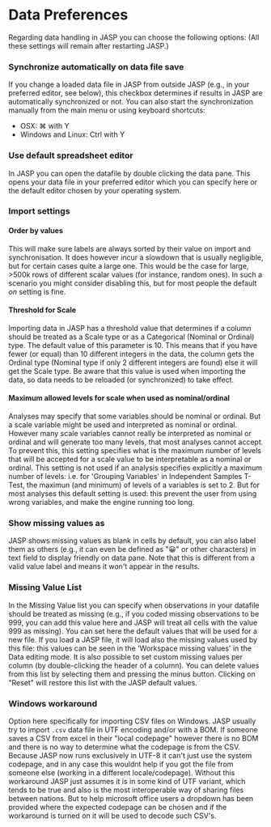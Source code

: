 
Data Preferences
=========

Regarding data handling in JASP you can choose the following options:
(All these settings will remain after restarting JASP.)

### Synchronize automatically on data file save

If you change a loaded data file in JASP from outside JASP
(e.g., in your preferred editor, see below), this checkbox determines
if results in JASP are automatically synchronized or not.
You can also start the synchronization manually from the main menu
or using keyboard shortcuts:

- OSX: &#8984; with Y
- Windows and Linux: Ctrl with Y

### Use default spreadsheet editor

In JASP you can open the datafile by double clicking the data pane.
This opens your data file in your preferred editor which you can specify here
or the default editor chosen by your operating system.

### Import settings

#### Order by values

This will make sure labels are always sorted by their value on import and synchronisation.
It does however incur a slowdown that is usually negligible, but for certain cases quite a large one.
This would be the case for large, >500k rows of different scalar values (for instance, random ones).
In such a scenario you might consider disabling this, but for most people the default *on* setting is fine.

#### Threshold for Scale

Importing data in JASP has a threshold value that determines if a column should be treated
as a Scale type or as a Categorical (Nominal or Ordinal) type. The default value of this parameter is 10.
This means that if you have fewer (or equal) than 10 different integers in the data, the column
gets the Ordinal type (Nominal type if only 2 different integers are found) else it will get the Scale type. Be aware that this value is used when
importing the data, so data needs to be reloaded (or synchronized) to take effect.

#### Maximum allowed levels for scale when used as nominal/ordinal

Analyses may specify that some variables should be nominal or ordinal. But a scale variable might be used and interpreted as nominal or ordinal. However many scale variables cannot really be interpreted as nominal or ordinal and will generate too many levels, that most analyses cannot accept.
To prevent this, this setting specifies what is the maximum number of levels that will be accepted for a scale value to be interpretable as a nominal or ordinal.
This setting is not used if an analysis specifies explicitly a maximum number of levels: i.e. for 'Grouping Variables' in Independent Samples T-Test, the maximun (and minimum) of levels of a variables is set to 2.
But for most analyses this default setting is used: this prevent the user from using wrong variables, and make the engine running too long.

### Show missing values as

JASP shows missing values as blank in cells by default, you can also label them as others (e.g., it can even be defined as "😀" or other characters) in text field to display friendly on data pane. Note that this is different from a valid value label and means it won't appear in the results.

### Missing Value List

In the Missing Value list you can specify when observations in your datafile should be treated as missing (e.g., if you coded missing observations to be 999, you can add this value here and JASP will treat all cells with the value 999 as missing).
You can set here the default values that will be used for a new file. If you load a JASP file, it will load also the missing values used by this file: this values can be seen in the 'Workspace missing values' in the Data editing mode.
It is also possible to set custom missing values per column (by double-clicking the header of a column).
You can delete values from this list by selecting them and pressing the minus button.
Clicking on "Reset" will restore this list with the JASP default values.

### Windows workaround

Option here specifically for importing CSV files on Windows. JASP usually try to import `.csv` data file in UTF encoding and/or with a BOM.
If someone saves a CSV from excel in their "local codepage" however there is no BOM and there is no way to determine what the codepage is from the CSV.
Because JASP now runs exclusively in UTF-8 it can't just use the system codepage, and in any case this wouldnt help if you got the file from someone else (working in a different locale/codepage).
Without this workaround JASP just assumes it is in some kind of UTF variant, which tends to be true and also is the most interoperable way of sharing files between nations.
But to help microsoft office users a dropdown has been provided where the expected codepage can be chosen and if the workaround is turned on it will be used to decode such CSV's.
